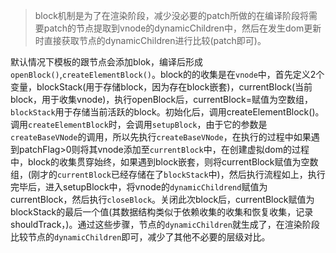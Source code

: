 > block机制是为了在渲染阶段，减少没必要的patch所做的在编译阶段将需要patch的节点提取到vnode的dynamicChildren中，然后在发生dom更新时直接获取节点的dynamicChildren进行比较(patch即可)。

默认情况下模板的跟节点会添加blok，编译后形成```openBlock()```,```createElementBlock()```。block的的收集是在```vnode```中，首先定义2个变量，blockStack(用于存储block，因为存在block嵌套)，currentBlock(当前block，用于收集vnode)，执行openBlock后，currentBlock=赋值为空数组，```blockStack```用于存储当前活跃的block。初始化后，调用createElementBlock()。调用```createElementBlock```时，会调用```setupBlock```，由于它的参数是```createBaseVNode```的调用，所以先执行```createBaseVNode```，在执行的过程中如果遇到patchFlag>0则将其vnode添加至```currentBlock```中，在创建虚拟dom的过程中，block的收集贯穿始终，如果遇到block嵌套，则将currentBlock赋值为空数组，(刚才的```currentBlock```已经存储在了```blockStack```中)，然后执行流程如上，执行完毕后，进入setupBlock中，将vnode的```dynamicChildrend```赋值为currentBlock，然后执行```closeBlock```。关闭此次block后，currentBlock赋值为blockStack的最后一个值(其数据结构类似于依赖收集的收集和恢复收集，记录shouldTrack，)。通过这些步骤，节点的```dynamicChildren```就生成了，在渲染阶段比较节点的```dynamicChildren```即可，减少了其他不必要的层级对比。
